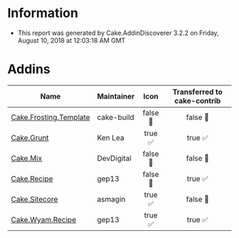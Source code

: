 # Information

- This report was generated by Cake.AddinDiscoverer 3.2.2 on Friday, August 10, 2018 at 12:03:18 AM GMT

# Addins

| Name | Maintainer | Icon | Transferred to cake-contrib |
| --- | --- | :---: | :---: |
| [Cake.Frosting.Template](https://github.com/cake-build/frosting) | cake-build | false :small_red_triangle: | false :small_red_triangle: |
| [Cake.Grunt](https://github.com/cake-contrib/Cake.Grunt/) | Ken Lea | true :white_check_mark: | true :white_check_mark: |
| [Cake.Mix](https://www.nuget.org/packages/Cake.Mix/) | DevDigital | false :small_red_triangle: | false :small_red_triangle: |
| [Cake.Recipe](https://github.com/cake-contrib/Cake.Recipe) | gep13 | false :small_red_triangle: | true :white_check_mark: |
| [Cake.Sitecore](https://github.com/asmagin/Cake.Sitecore) | asmagin | true :white_check_mark: | false :small_red_triangle: |
| [Cake.Wyam.Recipe](https://github.com/cake-contrib/Cake.Wyam.Recipe) | gep13 | true :white_check_mark: | true :white_check_mark: |

